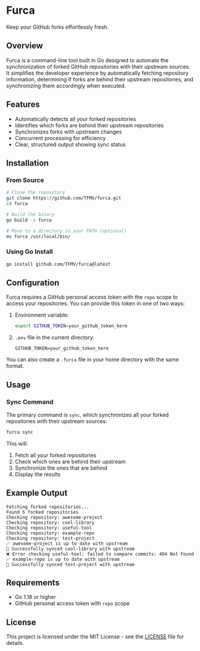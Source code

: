 # Furca

Keep your GitHub forks effortlessly fresh.

## Overview

Furca is a command-line tool built in Go designed to automate the synchronization of forked GitHub repositories with their upstream sources. It simplifies the developer experience by automatically fetching repository information, determining if forks are behind their upstream repositories, and synchronizing them accordingly when executed.

## Features

- Automatically detects all your forked repositories
- Identifies which forks are behind their upstream repositories
- Synchronizes forks with upstream changes
- Concurrent processing for efficiency
- Clear, structured output showing sync status

## Installation

### From Source

```bash
# Clone the repository
git clone https://github.com/TFMV/furca.git
cd furca

# Build the binary
go build -o furca

# Move to a directory in your PATH (optional)
mv furca /usr/local/bin/
```

### Using Go Install

```bash
go install github.com/TFMV/furca@latest
```

## Configuration

Furca requires a GitHub personal access token with the `repo` scope to access your repositories. You can provide this token in one of two ways:

1. Environment variable:

   ```bash
   export GITHUB_TOKEN=your_github_token_here
   ```

2. `.env` file in the current directory:

   ```
   GITHUB_TOKEN=your_github_token_here
   ```

You can also create a `.furca` file in your home directory with the same format.

## Usage

### Sync Command

The primary command is `sync`, which synchronizes all your forked repositories with their upstream sources:

```bash
furca sync
```

This will:

1. Fetch all your forked repositories
2. Check which ones are behind their upstream
3. Synchronize the ones that are behind
4. Display the results

## Example Output

```
Fetching forked repositories...
Found 5 forked repositories
Checking repository: awesome-project
Checking repository: cool-library
Checking repository: useful-tool
Checking repository: example-repo
Checking repository: test-project
✅ awesome-project is up to date with upstream
🔄 Successfully synced cool-library with upstream
❌ Error checking useful-tool: failed to compare commits: 404 Not Found
✅ example-repo is up to date with upstream
🔄 Successfully synced test-project with upstream
```

## Requirements

- Go 1.18 or higher
- GitHub personal access token with `repo` scope

## License

This project is licensed under the MIT License - see the [LICENSE](LICENSE) file for details.
